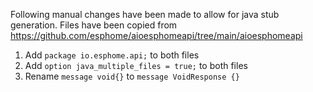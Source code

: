 Following manual changes have been made to allow for java stub generation.
Files have been copied from https://github.com/esphome/aioesphomeapi/tree/main/aioesphomeapi

1. Add `package io.esphome.api;` to both files
2. Add `option java_multiple_files = true;` to both files
3. Rename `message void{}` to `message VoidResponse {}`
